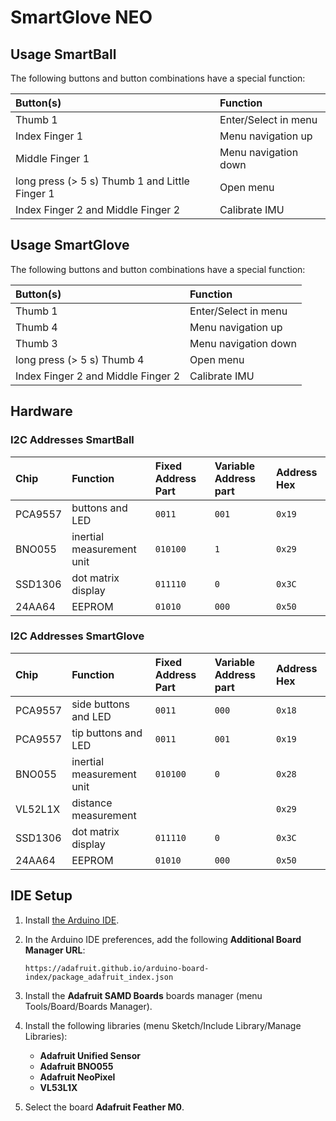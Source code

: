 # SmartGlove NEO

## Usage SmartBall

The following buttons and button combinations have a special function:

| Button(s)                                      | Function             |
|:---------------------------------------------- |:-------------------- |
| Thumb 1                                        | Enter/Select in menu |
| Index Finger 1                                 | Menu navigation up   |
| Middle Finger 1                                | Menu navigation down |
| long press (> 5 s) Thumb 1 and Little Finger 1 | Open menu            |
| Index Finger 2 and Middle Finger 2             | Calibrate IMU        |

## Usage SmartGlove

The following buttons and button combinations have a special function:

| Button(s)                          | Function             |
|:---------------------------------- |:-------------------- |
| Thumb 1                            | Enter/Select in menu |
| Thumb 4                            | Menu navigation up   |
| Thumb 3                            | Menu navigation down |
| long press (> 5 s) Thumb 4         | Open menu            |
| Index Finger 2 and Middle Finger 2 | Calibrate IMU        |

## Hardware

### I2C Addresses SmartBall

| Chip    | Function                  | Fixed Address Part | Variable Address part | Address Hex |
|:------- |:------------------------- |:------------------ |:--------------------- |:----------- |
| PCA9557 | buttons and LED           | `0011`             | `001`                 | `0x19`      |
| BNO055  | inertial measurement unit | `010100`           | `1`                   | `0x29`      |
| SSD1306 | dot matrix display        | `011110`           | `0`                   | `0x3C`      |
| 24AA64  | EEPROM                    | `01010`            | `000`                 | `0x50`      |

### I2C Addresses SmartGlove

| Chip    | Function                  | Fixed Address Part | Variable Address part | Address Hex |
|:------- |:------------------------- |:------------------ |:--------------------- |:----------- |
| PCA9557 | side buttons and LED      | `0011`             | `000`                 | `0x18`      |
| PCA9557 | tip buttons and LED       | `0011`             | `001`                 | `0x19`      |
| BNO055  | inertial measurement unit | `010100`           | `0`                   | `0x28`      |
| VL52L1X | distance measurement      |                    |                       | `0x29`      |
| SSD1306 | dot matrix display        | `011110`           | `0`                   | `0x3C`      |
| 24AA64  | EEPROM                    | `01010`            | `000`                 | `0x50`      |

## IDE Setup

1. Install [the Arduino IDE][1].
2. In the Arduino IDE preferences, add the following **Additional Board Manager URL**:

   `https://adafruit.github.io/arduino-board-index/package_adafruit_index.json`

3. Install the **Adafruit SAMD Boards** boards manager (menu Tools/Board/Boards Manager).
4. Install the following libraries (menu Sketch/Include Library/Manage Libraries):
   - **Adafruit Unified Sensor**
   - **Adafruit BNO055**
   - **Adafruit NeoPixel**
   - **VL53L1X**

5. Select the board **Adafruit Feather M0**.

[1]: https://www.arduino.cc/en/Main/Software
